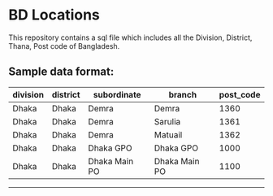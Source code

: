 # BD Locations
This repository contains a sql file which includes all the Division, District, Thana, Post code of Bangladesh.

Sample data format:
-----------------------------------------------------------------------
| division | district 	|  subordinate 	|  branch 	      | post_code | 	
| -------  | --------   |  ------------ |  -------------- | --------- |
| Dhaka 	 | Dhaka 	    |  Demra 	      |  Demra 	        | 1360      |
| Dhaka 	 |  Dhaka 	  |  Demra 	      |  Sarulia 	      | 1361      |
| Dhaka 	 |  Dhaka 	  |  Demra 	      |  Matuail 	      | 1362      |
| Dhaka 	 |  Dhaka 	  |  Dhaka GPO 	  |  Dhaka GPO 	    | 1000      |
| Dhaka 	 |  Dhaka 	  |  Dhaka Main PO|  Dhaka Main PO  |	1100      |
-----------------------------------------------------------------------
